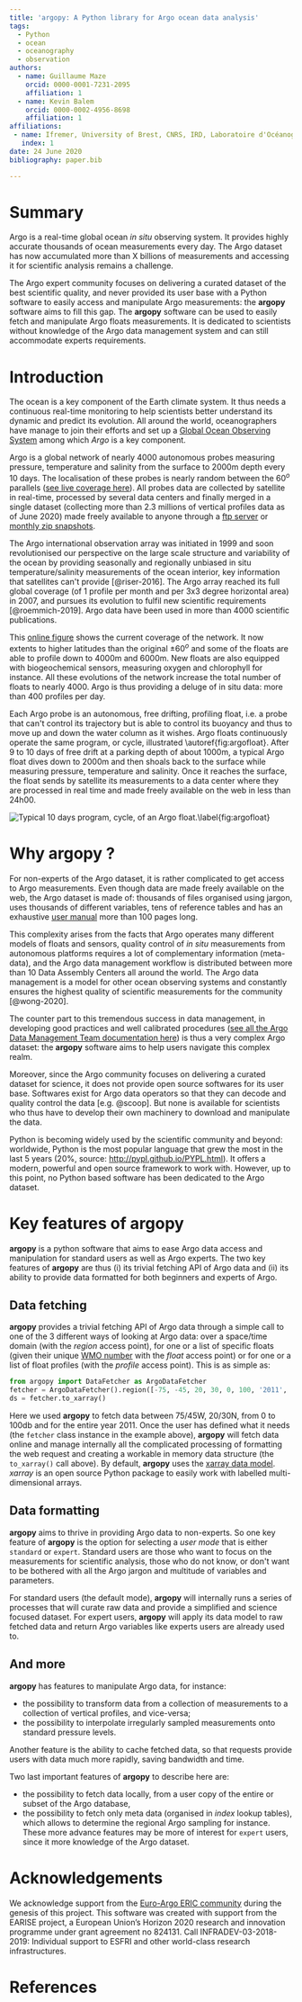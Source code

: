 ```yaml
---
title: 'argopy: A Python library for Argo ocean data analysis'
tags:
  - Python
  - ocean
  - oceanography
  - observation
authors:
  - name: Guillaume Maze
    orcid: 0000-0001-7231-2095
    affiliation: 1
  - name: Kevin Balem
    orcid: 0000-0002-4956-8698
    affiliation: 1
affiliations:
 - name: Ifremer, University of Brest, CNRS, IRD, Laboratoire d'Océanographie Physique et Spatiale, IUEM, 29280, Plouzané, France
   index: 1
date: 24 June 2020
bibliography: paper.bib

---
```


# Summary

Argo is a real-time global ocean *in situ* observing system. It provides highly accurate thousands of ocean measurements 
every day. The Argo dataset has now accumulated more than X billions of measurements and accessing it for scientific 
analysis remains a challenge.

The Argo expert community focuses on delivering a curated dataset of the best scientific quality, and never provided 
its user base with a Python software to easily access and manipulate Argo measurements: the **argopy** software aims 
to fill this gap. The **argopy** software can be used to easily fetch and manipulate Argo floats measurements. 
It is dedicated to scientists without knowledge of the Argo data management system and can still accommodate experts 
requirements.

# Introduction

The ocean is a key component of the Earth climate system. It thus needs a continuous real-time monitoring to help scientists 
better understand its dynamic and predict its evolution. All around the world, oceanographers have manage to join their
efforts and set up a [Global Ocean Observing System](https://www.goosocean.org/) among which *Argo* is a key component. 

Argo is a global network of nearly 4000 autonomous probes measuring pressure, temperature and salinity from the surface 
to 2000m depth every 10 days. The localisation of these probes is nearly random between the $60^o$ parallels ([see live 
coverage here](http://map.argo-france.fr)). All probes data are collected by satellite in real-time, processed by several 
data centers and finally merged in a single dataset (collecting more than 2.3 millions of vertical profiles data as of 
June 2020) made freely available to anyone through a [ftp server](ftp://ftp.ifremer.fr/ifremer/argo) or [monthly zip 
snapshots](http://dx.doi.org/10.17882/42182).

The Argo international observation array was initiated in 1999 and soon revolutionised our 
perspective on the large scale structure and variability of the ocean by providing seasonally and regionally unbiased 
in situ temperature/salinity measurements of the ocean interior, key information that satellites can't provide [@riser-2016]. 
The Argo array reached its full global coverage (of 1 profile per month and per 3x3 degree horizontal area) in 2007, and 
pursues its evolution to fulfil new scientific requirements [@roemmich-2019]. Argo data have been used in more than 4000 scientific publications.

This [online figure](http://map.argo-france.fr) shows the current coverage of the network. It now extents to higher latitudes than the 
original $\pm60^o$ and some of the floats are able to profile down to 4000m and 6000m. New floats are also equipped 
with biogeochemical sensors, measuring oxygen and chlorophyll for instance. All these evolutions of the network increase 
the total number of floats to nearly 4000. Argo is thus providing a deluge of in situ data: more than 400 profiles per day.

Each Argo probe is an autonomous, free drifting, profiling float, i.e. a probe that can't control its trajectory but 
is able to control its buoyancy and thus to move up and down the water column as it wishes. Argo floats continuously 
operate the same program, or cycle, illustrated \autoref{fig:argofloat}. After 9 to 10 days of free drift at a parking 
depth of about 1000m, a typical Argo float dives down to 2000m and then shoals back to the surface while measuring pressure, 
temperature and salinity. Once it reaches the surface, the float sends by satellite its measurements to a data center 
where they are processed in real time and made freely available on the web in less than 24h00.

![Typical 10 days program, cycle, of an Argo float.\label{fig:argofloat}](_static/argofloats_cycle.png)


# Why **argopy** ?

For non-experts of the Argo dataset, it is rather complicated to get access to Argo measurements. Even though data are
made freely available on the web, the Argo dataset is made of: thousands of files organised using jargon, uses 
thousands of different variables, tens of reference tables and has an exhaustive [user manual](http://dx.doi.org/10.13155/29825) more than 100 pages long.

This complexity arises from the facts that Argo operates many different models of floats and sensors, quality control 
of *in situ* measurements from autonomous platforms requires a lot of complementary information (meta-data), and the 
Argo data management workflow is distributed between more than 10 Data Assembly Centers all around the world. The Argo 
data management is a model for other ocean observing systems and constantly ensures the highest quality of scientific 
measurements for the community [@wong-2020].

The counter part to this tremendous success in data management, in developing good practices and well calibrated 
procedures ([see all the Argo Data Management Team documentation here](http://www.argodatamgt.org/Documentation)) is thus 
a very complex Argo dataset: the **argopy** software aims to help users navigate this complex realm.

Moreover, since the Argo community focuses on delivering a curated dataset for science, it does not provide open source softwares 
for its user base. Softwares exist for Argo data operators so that they can decode and quality control the data [e.g. @scoop].
But none is available for scientists who thus have to develop their own machinery to download and manipulate the data.

Python is becoming widely used by the scientific community and beyond: worldwide, Python is the most popular language that 
grew the most in the last 5 years (20%, source: http://pypl.github.io/PYPL.html). It offers a modern, powerful and open
source framework to work with. However, up to this point, no Python based software has been dedicated to the Argo dataset.  

# Key features of **argopy**

**argopy** is a python software that aims to ease Argo data access and manipulation for standard users as well as Argo 
experts. The two key features of **argopy** are thus (i) its trivial fetching API of Argo data and (ii) its 
ability to provide data formatted for both beginners and experts of Argo.

## Data fetching

**argopy** provides a trivial fetching API of Argo data through a simple call to one of the 3 different ways of 
looking at Argo data: over a space/time domain (with the *region* access point), for one or a list of specific floats (given 
their unique [WMO number](https://www.wmo.int/pages/prog/amp/mmop/wmo-number-rules.html) with the *float* access point) 
or for one or a list of float profiles (with the *profile* access point). This is as simple as:
```python
from argopy import DataFetcher as ArgoDataFetcher
fetcher = ArgoDataFetcher().region([-75, -45, 20, 30, 0, 100, '2011', '2012'])
ds = fetcher.to_xarray()
```
Here we used **argopy** to fetch data between 75/45W, 20/30N, from 0 to 100db and for the entire year 2011.
Once the user has defined what it needs (the ``fetcher`` class instance in the example above), **argopy** will fetch data online and manage 
internally all the complicated processing of formatting the web request and creating a workable in memory data 
structure (the ``to_xarray()`` call above). By default, **argopy** uses the [xarray data model](http://xarray.pydata.org).
*xarray* is an open source Python package to easily work with labelled multi-dimensional arrays.

## Data formatting

**argopy** aims to thrive in providing Argo data to non-experts. So one key feature of **argopy** is the option for selecting
a *user mode* that is either ``standard`` or ``expert``. Standard users are those who want to focus on the measurements 
for scientific analysis, those who do not know, or don't want to be bothered with all the Argo jargon and multitude of 
variables and parameters. 

For standard users (the default mode), **argopy** will internally runs a series of processes that
will curate raw data and provide a simplified and science focused dataset. For expert users, **argopy** will apply its 
data model to raw fetched data and return Argo variables like experts users are already used to.

## And more

**argopy** has features to manipulate Argo data, for instance:

- the possibility to transform data from a collection of measurements to a collection of vertical profiles, and vice-versa; 
- the possibility to interpolate irregularly sampled measurements onto standard pressure levels.
 
Another feature is the ability to cache fetched data, so that requests provide users with data much more rapidly, 
saving bandwidth and time. 

Two last important features of **argopy** to describe here are: 

- the possibility to fetch data locally, from a user copy of the entire or subset of the Argo database,
- the possibility to fetch only meta data (organised in *index* lookup tables), which allows to determine the regional Argo sampling 
for instance.
These more advance features may be more of interest for ``expert`` users, since it more knowledge of the Argo dataset.

# Acknowledgements

We acknowledge support from the [Euro-Argo ERIC community](https://www.euro-argo.eu/) during the genesis of this project.
This software was created with support from the EARISE project, a European Union’s Horizon 2020 research and 
innovation programme under grant agreement no 824131. Call INFRADEV-03-2018-2019: Individual support to ESFRI and other 
world-class research infrastructures.

# References